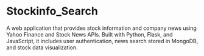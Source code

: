 # Stockinfo_Search
A web application that provides stock information and company news using Yahoo Finance and Stock News APIs. Built with Python, Flask, and JavaScript, it includes user authentication, news search stored in MongoDB, and stock data visualization.
